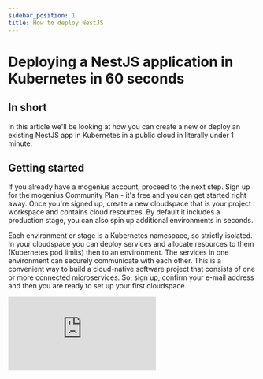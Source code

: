```yaml
---
sidebar_position: 1
title: How to deploy NestJS
---
```


# Deploying a NestJS application in Kubernetes in 60 seconds

## In short

In this article we'll be looking at how you can create a new or deploy an existing NestJS app in Kubernetes in a public cloud in literally under 1 minute.

## Getting started

If you already have a mogenius account, proceed to the next step. 
Sign up for the mogenius Community Plan - it's free and you can get started right away. Once you're signed up, create a new cloudspace that is your project workspace and contains cloud resources. By default it includes a production stage, you can also spin up additional environments in seconds. 

Each environment or stage is a Kubernetes namespace, so strictly isolated. In your cloudspace you can deploy services and allocate resources to them (Kubernetes pod limits) then to an environment. The services in one environment can securely communicate with each other. This is a convenient way to build a cloud-native software project that consists of one or more connected microservices. So, sign up, confirm your e-mail address and then you are ready to set up your first cloudspace. 

<div style={{ position: 'relative', paddingBottom: 'calc(56.25782227784731% + 41px)', height: 0 }}>
      <iframe src="https://demo.arcade.software/OQAXt4kwX6rbYoTdqXSm?embed" frameBorder="0" loading="lazy" webkitAllowFullScreen mozAllowFullScreen allowFullScreen style={{ position: 'absolute', top: 0, left: 0, width: '100%', height: '100%' }} />
    </div>
<br />

 - Choose a name for your cloudspace and select the Community Plan option to get free cloud resources. Then click 'Create new' - your cloudspace will be set up and you will get to the cloudspace dashboard.
 - Now are ready you to deploy NestJS! On the next overview page, you will see all your cloudspaces. Click on the name of the cloudspace where you want to deploy your NestJS application. 
 
 Now there are three options to get your NestJS app deployed: 

## 1 - Use a pre-configured service template
<div style={{ position: 'relative', paddingBottom: 'calc(56.25782227784731% + 41px)', height: 0 }}>
      <iframe src="https://demo.arcade.software/uc9m28Yuxe4K07CZ9jfF?embed" frameBorder="0" loading="lazy" webkitAllowFullScreen mozAllowFullScreen allowFullScreen style={{ position: 'absolute', top: 0, left: 0, width: '100%', height: '100%' }} />
    </div>
<br />

 - Select "Use a template" from the cloudspace dashboard. With this option, mogenius will automatically create and add a boilerplate NESTJS template to your Git repository. You can then start coding in the newly created repo or re-use existing code. Browse the service library or use the search function to find the NestJS service and click "Add service".
 - Next, if this is the first time you are deploying a service, we need to connect your cloudspace to your repository. Click on “Continue with GitHub” which will ask you to grant permission to access your GitHub repositories. You will only need to do this once, your mogenius cloudspace is now connected to your GitHub account and can access your repositories.
 - Next, you you need to create a new repository by clicking “+ Add repository” . Select a name for the new repository and create it. By default, this will also be the name of your service, but you can also change it to a different name.
 -  You can leave all settings at default for now, you can change these at any point later when the service is up and running.
 - Now, simply click "Create Service". Your NestJS boilerplate template will be built, added to the specified Git repository, and deployed to your cloudspace at the same time, so you can start using it almost immediately. Once the setup routines, build and deployment process are complete (usually a few minutes at most), you can start coding in your repository and access your NestJS at the specified hostname. Every time you commit any changes to your repository it will trigger a new build deploy process automatically (CI/CD). 
 - You can find all the details on your service's overview page, view metrics, access service logs, add resources and add additional instances for your service (Kubernetes pods).
  
  That’s it! You have created your NestJS service and it will be available to access by other services via the internal hostname that has been assigned to your service, e.g. nestjs-template-8b4tp5:3000. If you choose to expose this service, you will also have an external hostname that can be accessed from outside your cloudspace, it looks like this: nestjs-template-prod-myaccount-afooyl.mo2.mogenius.io:80

## 2 - Deploy an existing NestJS app from your repository with a Dockerfile

<div style={{ position: 'relative', paddingBottom: 'calc(56.25782227784731% + 41px)', height: 0 }}>
      <iframe src="https://demo.arcade.software/4nNMs0qyQzKZRMLcpTUG?embed" frameBorder="0" loading="lazy" webkitAllowFullScreen mozAllowFullScreen allowFullScreen style={{ position: 'absolute', top: 0, left: 0, width: '100%', height: '100%' }} />
    </div>

 - If you have already developed your NestJS application, use an existing docker file or simply add a docker file to your repository. Select “Bring your own code” from the cloudspace dashboard.  
 - If this is the first time you are deploying a service, we need to connect your cloudspace to your repository. Click on “Continue with GitHub” which will ask you to grant permission to access your GitHub repositories.
 - You will only need to do this once, your mogenius cloudspace is now connected to your GitHub account and can access your repositories.
 - Now choose the repository with the Dockerfile in it from the dropdown menu. 
 - Select the branch in your repository and the stage in your cloudspace that you want to use. 
 - You can optionally add environment variables.
 - Change resources such as CPU cores, memory, and temporary storage to meet the requirements of your application.
 - Select a protocol and enter the port for the application as defined in your dockerfile.
 - Now just click "Create Service" and the Dockerfile will be deployed to your cloudspace and ready to use almost immediately. Once the setup routines, build and deployment processes are completed (usually a few minutes at most), you can start using your NestJS app at the hostname provided. You can find all the details on your service overview page, where you can also customize and scale resources by adding additional instances for your service.
 - You can find all the details on your service's overview page, view metrics, access service logs, add resources and add additional instances for your service (Kubernetes pods).

That’s it! You have created your NestJS service and it will be available to access by other services via the internal hostname that has been assigned to your service, e.g. nestjs-template-8b4tp5:3000. If you choose to expose this service, you will also have an external hostname that can be accessed from outside your cloudspace, it looks like this: nestjs-template-prod-myaccount-afooyl.mo2.mogenius.io:80


## 3 - Deploy an existing NestJS app from a container image

<div style={{ position: 'relative', paddingBottom: 'calc(56.25782227784731% + 41px)', height: 0 }}>
      <iframe src="https://demo.arcade.software/QJJIQZh5jRLzc1RjqlBe?embed" frameBorder="0" loading="lazy" webkitAllowFullScreen mozAllowFullScreen allowFullScreen style={{ position: 'absolute', top: 0, left: 0, width: '100%', height: '100%' }} />
    </div>

 - If you have already developed and containerized your NestJS application you can deploy a container image directly from a container registry. Select “Container Images” from the cloudspace dashboard.
 - Enter the name of the container image under "Container Image" and the version, e.g. nestjsapp:latest. In this example, we are deploying the latest version of a sample dockerfile from DockerHub. By default the lookup will be from DockerHub, you can also enter the path to any other container registry here. 
 - You can also deploy private images if you enter the container secret. 
 - Enter image commands and command arguments if needed, otherwise leave blank.
 - Change resources such as CPU cores, memory, and temporary storage to meet the requirements of your application.
 - Select a protocol and enter the port for the as defined in your container image.
 - Now just click "Create Service" and the container image will be deployed to your cloudspace and ready to use almost immediately. Once the setup routines and deployment processes are completed (usually a few minutes at most), you can start using your NestJS app at the hostname provided. You can find all the details on your service overview page, where you can also customize and scale resources by adding additional instances for your service.
 - You can find all the details on your service's overview page, view metrics, access service logs, add resources and add additional instances for your service (Kubernetes pods).

That’s it! You have created your NestJS service and it will be available to access by other services via the internal hostname that has been assigned to your service, e.g. nestjs-template-8b4tp5:3000. If you choose to expose this service, you will also have an external hostname that can be accessed from outside your cloudspace, it looks like this: nestjs-template-prod-myaccount-afooyl.mo2.mogenius.io:80